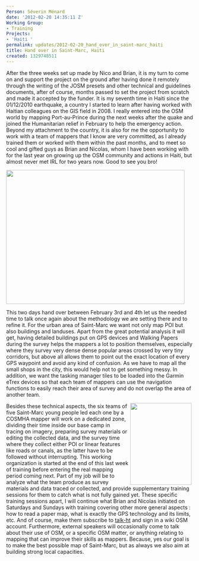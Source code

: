 ```yaml
---
Person: Séverin Ménard
date: '2012-02-20 14:35:11 Z'
Working Group:
- Training
Projects:
- 'Haiti '
permalink: updates/2012-02-20_hand_over_in_saint-marc_haiti
title: Hand over in Saint-Marc, Haiti
created: 1329748511
---
```

<p>After the three weeks set up made by Nico and Brian, it is my turn to come on and support the project on the ground after having done it remotely through the writing of the JOSM presets and other technical and guidelines documents, after of course, months passed to set the project from scratch and made it accepted by the funder. It is my seventh time in Haiti since the 01/12/2010 earthquake, a country I started to learn after having worked with Haitian colleagues on the GIS field in 2008. I really entered into the OSM world by mapping Port-au-Prince during the next weeks after the quake and joined the Humanitarian relief in February to help the emergency action. Beyond my attachment to the country, it is also for me the opportunity to work with a team of mappers that I know are very committed, as I already trained them or worked with them within the past months, and to meet so cool and gifted guys as Brian and Nicolas, whom I have been working with for the last year on growing up the OSM community and actions in Haiti, but almost never met IRL for two years now. Good to see you bro!</p><p><img class="image-large" src="/sites/default/files/styles/large/public/P1150731_800px_0_1.JPG?itok=4cwjdqSi" alt="" width="480" height="360"></p><p>This two days hand over between February 3rd and 4th let us the needed time to talk once again about the methodology we are setting there and to refine it. For the urban area of Saint-Marc we want not only map POI but also buildings and landuses. Apart from the great potential analysis it will get, having detailed buildings put on GPS devices and Walking Papers during the survey helps the mappers a lot to position themselves, especially where they survey very dense dense popular areas crossed by very tiny corridors, but above all allows them to point out the exact location of every GPS waypoint and avoid any kind of confusion. As we have to map all the small shops in the city, this would help not to get something messy. In addition, we want the tasking manager tiles to be loaded into the Garmin eTrex devices so that each team of mappers can use the navigation functions to easily reach their area of survey and do not overlap the area of another team.</p><p><img class="image-medium" style="float: right; margin-left: 5px; margin-right: 5px;" src="/sites/default/files/styles/medium/public/P1160118_800px_0.JPG?itok=Q6ielI_A" alt="" width="165" height="220">Besides these technical aspects, the six teams of five Saint-Marc young people led each one by a COSMHA mapper will work on a dedicated zone, dividing their time inside our base camp in tracing on imagery, preparing survey materials or editing the collected data, and the survey time where they collect either POI or linear features like roads or canals, as the latter have to be followed without interrupting. This working organization is started at the end of this last week of training before entering the real mapping period coming next. Part of my job will be to analyze what the team produce as survey materials and data traced or collected, and provide supplementary training sessions for them to catch what is not fully gained yet. These specific training sessions apart, I will continue what Brian and Nicolas initiated on Saturdays and Sundays with training covering other more general aspects : how to read a paper map, what is exactly the GPS technology and its limits, etc. And of course, make them subscribe to <a href="http://lists.openstreetmap.org/listinfo/talk-ht talk-ht">talk-ht</a> and sign in a wiki OSM account. Furthermore, external speakers will occasionally come to talk about their use of OSM, or a specific OSM matter, or anything relating to mapping that can improve their skills as mappers. Because, yes our goal is to make the best possible map of Saint-Marc, but as always we also aim at building strong local capacities.</p>
